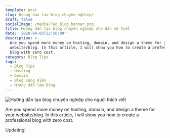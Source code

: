 ```yaml
---
template: post
slug: huong-dan-tao-blog-chuyen-nghiep/
draft: false
socialImage: /media/Tao_blog_banner.png
title: Hướng dẫn tạo blog chuyên nghiệp cho dân mê Viết
date: '2020-04-05T22:56:00'
description: >-
  Are you spend more money on hosting, domain, and design a theme for your
  website/blog. In this article, I will show you how to create a professional
  blog with zero cost.
category: Blog Tips
tags:
  - Blog Tips
  - Hosting
  - Domain
  - Blog cùng Kiên
  - Hướng dẫn làm Blog
---
```

![Hướng dẫn tạo blog chuyên nghiệp cho người thích viết](/media/hd_tao_blog.png)

Are you spend more money on hosting, domain, and design a theme for your website/blog. In this article, I will show you how to create a professional blog with zero cost.

Updating!